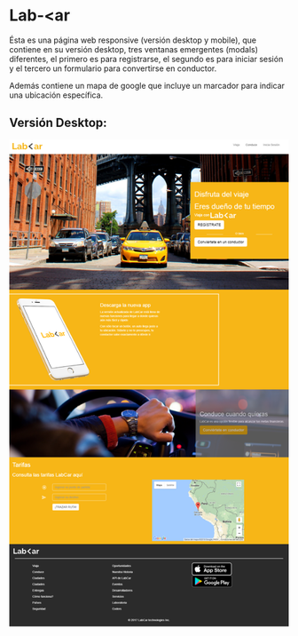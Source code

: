 # Lab-<ar

Ésta es una página web responsive (versión desktop y mobile), que contiene en su versión desktop, tres ventanas emergentes (modals) diferentes, el primero es para registrarse, el segundo es para iniciar sesión y el tercero un formulario para convertirse en conductor.

Además contiene un mapa de google que incluye un marcador para indicar una ubicación específica.

## Versión Desktop:

![Sin titulo](assets/images/v-desktop.png)